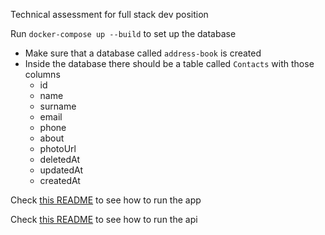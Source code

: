 Technical assessment for full stack dev position

Run `docker-compose up --build` to set up the database 
- Make sure that a database called `address-book` is created
- Inside the database there should be a table called `Contacts` with those columns 
    - id
    - name 
    - surname 
    - email 
    - phone 
    - about 
    - photoUrl 
    - deletedAt 
    - updatedAt 
    - createdAt 

Check [this README](address-book-app/README.md) to see how to run the app

Check [this README](address-book-api/README.md) to see how to run the api
